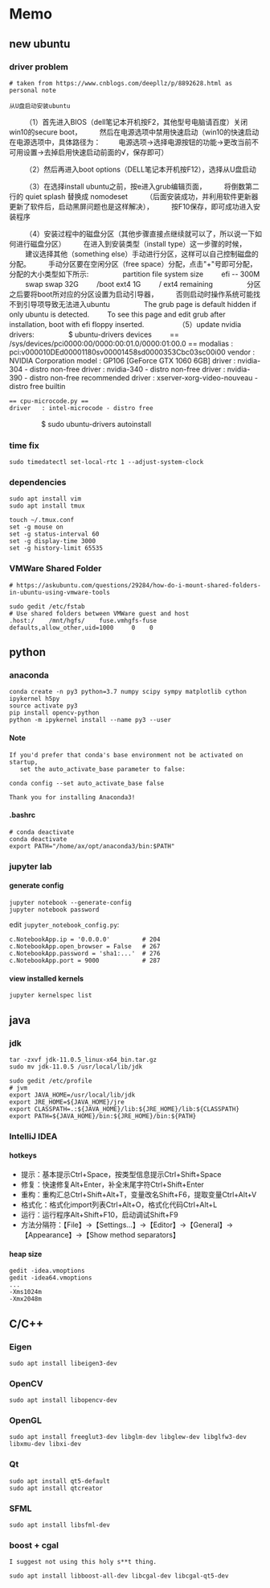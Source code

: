 # Memo

## new ubuntu

### driver problem

    # taken from https://www.cnblogs.com/deepllz/p/8892628.html as personal note
    
    从U盘启动安装ubuntu

　　 （1）首先进入BIOS（dell笔记本开机按F2，其他型号电脑请百度）关闭win10的secure boot，
　　 然后在电源选项中禁用快速启动（win10的快速启动在电源选项中，具体路径为：
　　 电源选项→选择电源按钮的功能→更改当前不可用设置→去掉启用快速启动前面的√，保存即可）

　　 （2）然后再进入boot options（DELL笔记本开机按F12），选择从U盘启动

　　 （3）在选择install ubuntu之前，按e进入grub编辑页面，
　　 将倒数第二行的 quiet splash 替换成 nomodeset
　　 （后面安装成功，并利用软件更新器更新了软件后，启动黑屏问题也是这样解决），
　　 按F10保存，即可成功进入安装程序

　　 （4）安装过程中的磁盘分区（其他步骤直接点继续就可以了，所以说一下如何进行磁盘分区）
　　 在进入到安装类型（install type）这一步骤的时候，
　　 建议选择其他（something else）手动进行分区，这样可以自己控制磁盘的分配。
　　 手动分区要在空闲分区（free space）分配，点击"+"号即可分配，分配的大小类型如下所示:
　　 
　　 partition    file system    size
　　 efi          --             300M
　　 swap         swap           32G
　　 /boot        ext4           1G
　　 /            ext4           remaining
　　 
　　 分区之后要将boot所对应的分区设置为启动引导器，
　　 否则启动时操作系统可能找不到引导项导致无法进入ubuntu
　　 
　　 The grub page is default hidden if only ubuntu is detected. 
　　 To see this page and edit grub after installation, boot with efi floppy inserted. 
　　 
　　 （5）update nvidia drivers: 
　　 
　　 $ ubuntu-drivers devices
　　 == /sys/devices/pci0000:00/0000:00:01.0/0000:01:00.0 ==
    modalias : pci:v000010DEd00001180sv00001458sd0000353Cbc03sc00i00
    vendor   : NVIDIA Corporation
    model    : GP106 [GeForce GTX 1060 6GB]
    driver   : nvidia-304 - distro non-free
    driver   : nvidia-340 - distro non-free
    driver   : nvidia-390 - distro non-free recommended
    driver   : xserver-xorg-video-nouveau - distro free builtin

    == cpu-microcode.py ==
    driver   : intel-microcode - distro free
　　 
　　 $ sudo ubuntu-drivers autoinstall

### time fix

    sudo timedatectl set-local-rtc 1 --adjust-system-clock

### dependencies

    sudo apt install vim
    sudo apt install tmux

    touch ~/.tmux.conf
    set -g mouse on
    set -g status-interval 60
    set -g display-time 3000
    set -g history-limit 65535
    
### VMWare Shared Folder

    # https://askubuntu.com/questions/29284/how-do-i-mount-shared-folders-in-ubuntu-using-vmware-tools 
    
    sudo gedit /etc/fstab
    # Use shared folders between VMWare guest and host
    .host:/    /mnt/hgfs/    fuse.vmhgfs-fuse    defaults,allow_other,uid=1000     0    0

## python

### anaconda

    conda create -n py3 python=3.7 numpy scipy sympy matplotlib cython ipykernel h5py
    source activate py3
    pip install opencv-python
    python -m ipykernel install --name py3 --user
    
#### Note

    If you'd prefer that conda's base environment not be activated on startup,
       set the auto_activate_base parameter to false:

    conda config --set auto_activate_base false

    Thank you for installing Anaconda3!
    
#### .bashrc

    # conda deactivate
    conda deactivate
    export PATH="/home/ax/opt/anaconda3/bin:$PATH"
    
### jupyter lab

#### generate config

    jupyter notebook --generate-config
    jupyter notebook password
    
edit `jupyter_notebook_config.py`:    
    
    c.NotebookApp.ip = '0.0.0.0'         # 204
    c.NotebookApp.open_browser = False   # 267
    c.NotebookApp.password = 'sha1:...'  # 276
    c.NotebookApp.port = 9000            # 287
    
#### view installed kernels

    jupyter kernelspec list

## java

### jdk

    tar -zxvf jdk-11.0.5_linux-x64_bin.tar.gz
    sudo mv jdk-11.0.5 /usr/local/lib/jdk

    sudo gedit /etc/profile
    # jvm
    export JAVA_HOME=/usr/local/lib/jdk
    export JRE_HOME=${JAVA_HOME}/jre
    export CLASSPATH=.:${JAVA_HOME}/lib:${JRE_HOME}/lib:${CLASSPATH}
    export PATH=${JAVA_HOME}/bin:${JRE_HOME}/bin:${PATH}

### IntelliJ IDEA

#### hotkeys

- 提示：基本提示Ctrl+Space，按类型信息提示Ctrl+Shift+Space
- 修复：快速修复Alt+Enter，补全末尾字符Ctrl+Shift+Enter
- 重构：重构汇总Ctrl+Shift+Alt+T，变量改名Shift+F6，提取变量Ctrl+Alt+V
- 格式化：格式化import列表Ctrl+Alt+O，格式化代码Ctrl+Alt+L
- 运行：运行程序Alt+Shift+F10，启动调试Shift+F9
- 方法分隔符：【File】→【Settings...】→【Editor】→【General】→【Appearance】→【Show method separators】

#### heap size
   
    gedit -idea.vmoptions
    gedit -idea64.vmoptions
    ...
    -Xms1024m
    -Xmx2048m

## C/C++

### Eigen

    sudo apt install libeigen3-dev

### OpenCV

    sudo apt install libopencv-dev

### OpenGL
    
    sudo apt install freeglut3-dev libglm-dev libglew-dev libglfw3-dev libxmu-dev libxi-dev
    
### Qt
    
    sudo apt install qt5-default
    sudo apt install qtcreator
    
### SFML

    sudo apt install libsfml-dev
    
### boost + cgal

    I suggest not using this holy s**t thing. 

    sudo apt install libboost-all-dev libcgal-dev libcgal-qt5-dev
